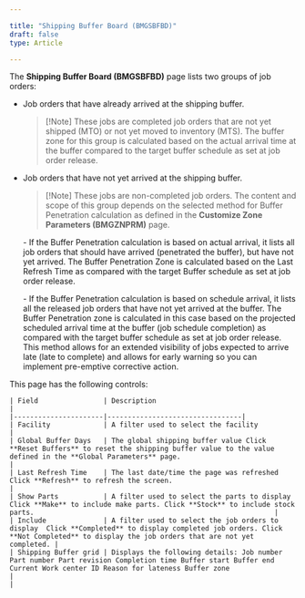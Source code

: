 ```yaml
---

title: "Shipping Buffer Board (BMGSBFBD)"
draft: false
type: Article

---
```


The **Shipping Buffer Board (BMGSBFBD)** page lists two groups of job orders:

- Job orders that have already arrived at the shipping buffer.

    > [!Note] These jobs are completed job orders that are not yet shipped (MTO) or not yet moved to inventory (MTS). The buffer zone for this group is calculated based on the actual arrival time at the buffer compared to the target buffer schedule as set at job order release.

- Job orders that have not yet arrived at the shipping buffer.

    > [!Note] These jobs are non-completed job orders. The content and scope of this group depends on the selected method for Buffer Penetration calculation as defined in the **Customize Zone Parameters (BMGZNPRM)** page.

    \- If the Buffer Penetration calculation is based on actual arrival, it lists all job orders that should have arrived (penetrated the buffer), but have not yet arrived. The Buffer Penetration Zone is calculated based on the Last Refresh Time as compared with the target Buffer schedule as set at job order release. 

    \- If the Buffer Penetration calculation is based on schedule arrival, it lists all the released job orders that have not yet arrived at the buffer. The Buffer Penetration zone is calculated in this case based on the projected scheduled arrival time at the buffer (job schedule completion) as compared with the target buffer schedule as set at job order release. This method allows for an extended visibility of jobs expected to arrive late (late to complete) and allows for early warning so you can implement pre-emptive corrective action.

This page has the following controls:

    | Field                | Description                                                                                                                                                                           |
    |----------------------|---------------------------------|
    | Facility             | A filter used to select the facility                                                                                                                                                  |
    | Global Buffer Days   | The global shipping buffer value Click **Reset Buffers** to reset the shipping buffer value to the value defined in the **Global Parameters** page.                                   |
    | Last Refresh Time    | The last date/time the page was refreshed Click **Refresh** to refresh the screen.                                                                                                    |
    | Show Parts           | A filter used to select the parts to display  Click **Make** to include make parts. Click **Stock** to include stock parts.                                                           |
    | Include              | A filter used to select the job orders to display  Click **Completed** to display completed job orders. Click **Not Completed** to display the job orders that are not yet completed. |
    | Shipping Buffer grid | Displays the following details: Job number Part number Part revision Completion time Buffer start Buffer end Current Work center ID Reason for lateness Buffer zone                   |
    |